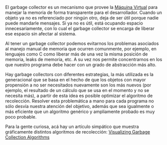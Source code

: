 El garbage collector es un mecanismo que provee la [Máquina Virtual](maquina-virtual.md) para manejar la memoria de forma transparente para el desarrollador. Cuando un objeto ya no es referenciado por ningún otro, deja de ser útil porque nadie puede mandarle mensajes. Si ya no es útil, está ocupando espacio innecesariamente, con lo cual el garbage collector se encarga de liberar ese espacio sin afectar al sistema.

Al tener un garbage collector podemos evitarnos los problemas asociados al manejo manual de memoria que ocurren comunmente, por ejemplo, en lenguajes como C como liberar más de una vez la misma posición de memoria, leaks de memoria, etc. A su vez nos permite concentrarnos en los que nuestro programa debe hacer con un grado de abstracción más alto.

Hay garbage collectors con diferentes estrategias, la más utilizada es la generacional que se basa en el hecho de que los objetos con mayor propensión a no ser necesitados nuevamente son los más nuevos (por ejemplo, el resultado de un cálculo que se usa en el momento y no se necesita más), a partir de esta idea es posible optimizar el algoritmo de recolección. Resolver esta problemática a mano para cada programa no sólo desvía nuestra atención del objetivo, además que sea igualmente o más eficiente que un algoritmo genérico y ampliamente probado es muy poco probable.

Para la gente curiosa, acá hay un artículo simpático que muestra gráficamente distintos algoritmos de recolección: [Visualizing Garbage Collection Algorithms](http://spin.atomicobject.com/2014/09/03/visualizing-garbage-collection-algorithms/)
